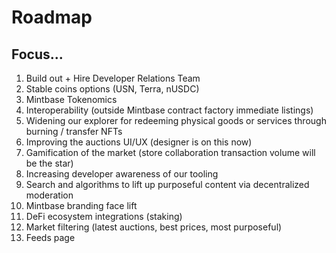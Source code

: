 # Roadmap

## Focus...

1. Build out + Hire Developer Relations Team
2. Stable coins options (USN, Terra, nUSDC)
3. Mintbase Tokenomics
4. Interoperability (outside Mintbase contract factory immediate listings)
5. Widening our explorer for redeeming physical goods or services through burning / transfer NFTs
6. Improving the auctions UI/UX (designer is on this now)
7. Gamification of the market (store collaboration transaction volume will be the star)&#x20;
8. Increasing developer awareness of our tooling&#x20;
9. Search and algorithms to lift up purposeful content via decentralized moderation
10. Mintbase branding face lift
11. DeFi ecosystem integrations (staking)
12. Market filtering (latest auctions, best prices, most purposeful)
13. Feeds page





